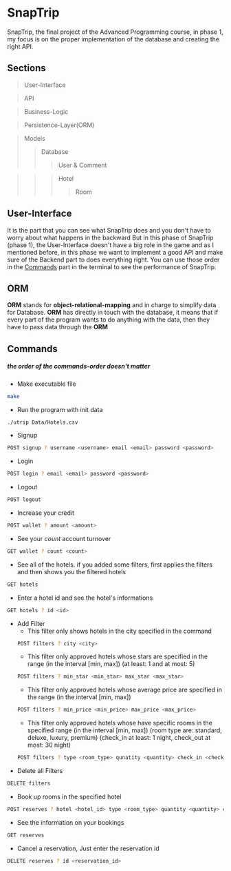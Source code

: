 # SnapTrip
SnapTrip, the final project of the Advanced Programming course, in phase 1, my focus is on the proper implementation of the database and creating the right API.

## Sections

> User-Interface

> API

> Business-Logic

> Persistence-Layer(ORM)

> Models
>> Database
>>> User &
>>> Comment

>>> Hotel
>>>> Room

## User-Interface
It is the part that you can see what SnapTrip does and you don't have to worry about what happens in the backward
But in this phase of SnapTrip (phase 1), the User-Interface doesn't have a big role in the game and as I mentioned before, in this phase we want to implement a good API and make sure of the Backend part to does everything right.
You can use those order in the [Commands](#commands) part in the terminal to see the performance of SnapTrip.


## ORM
**ORM** stands for **object-relational-mapping** and in charge to simplify data for Database. **ORM** has directly in touch with the database, it means that if every part of the program wants to do anything with the data, then they have to pass data through the **ORM**


## Commands
##### the order of the commands-order doesn't matter

- Make executable file
```bash
make
```
- Run the program with init data
```bash
./utrip Data/Hotels.csv
```
- Signup
```bash
POST signup ? username <username> email <email> password <password>
```
- Login
```bash
POST login ? email <email> password <password>
```

- Logout
```bash
POST logout
```
- Increase your credit
```bash
POST wallet ? amount <amount>
```
- See your _count_ account turnover
```bash
GET wallet ? count <count>
```
- See all of the hotels. if you added some filters, first applies the filters and then shows you the filtered hotels
```bash
GET hotels
```
- Enter a hotel id and see the hotel's informations
```bash
GET hotels ? id <id>
```
- Add Filter
    - This filter only shows hotels in the city specified in the command
    ```bash
    POST filters ? city <city>
    ```
    - This filter only approved hotels whose stars are specified in the range (in the interval [min, max]) (at least: 1 and at most: 5)
    ```bash
    POST filters ? min_star <min_star> max_star <max_star>
    ```
    - This filter only approved hotels whose average price are specified in the range (in the interval [min, max])
    ```bash
    POST filters ? min_price <min_price> max_price <max_price>
    ```
    - This filter only approved hotels whose have specific rooms in the specified range (in the interval [min, max]) (room type are: standard, deluxe, luxury, premium) (check_in at least: 1 night, check_out at most: 30 night)
    ```bash
    POST filters ? type <room_type> qunatity <quantity> check_in <check_in> check_out <check_out>
    ```
- Delete all Filters
```bash
DELETE filters
```
- Book up rooms in the specified hotel
```bash
POST reserves ? hotel <hotel_id> type <room_type> quantity <quantity> check_in <check_in> check_out <check_out>
```
- See the information on your bookings
```bash
GET reserves
```
- Cancel a reservation, Just enter the reservation id
```bash
DELETE reserves ? id <reservation_id>
```

